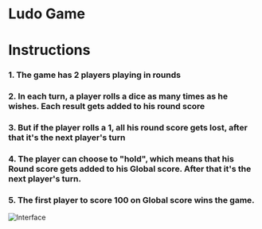 # Ludo Game

# Instructions

### 1. The game has 2 players playing in rounds <br>
### 2. In each turn, a player rolls a dice as many times as he wishes. Each result gets added to his round score
### 3. But if the player rolls a 1, all his round score gets lost, after that it's the next player's turn
### 4. The player can choose to "hold", which means that his Round score gets added to his Global score. After that it's the next player's turn.
### 5. The first player to score 100 on Global score wins the game.

![Interface](https://res.cloudinary.com/dzfz6iwon/image/upload/v1586765451/game_bvtraw.png)